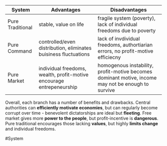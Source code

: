 System | Advantages | Disadvantages
------ |  --------- | -------------
Pure Traditional | stable, value on life | fragile system (poverty), lack of individual freedoms due to poverty
Pure Command | controlled/even distribution, eliminates buisiness fluctuations | lack of invdividual freedoms, authortiarian errors, no profit-motive efficiecny
Pure Market | individual freedoms, wealth, profit-motive encourage entrepeneurship | homogenous instability, profit-motive becomes dominant motive, income may not be enough to survive

Overall, each branch has a number of benefits and drawbacks. Central authorities can **efficiently motivate economies**, but can regularly become corrupt over time - benevolent dictatorships are ideal but **fleeting**. Free market gives more **power to the people**, but profit-incentive is **dangerous**. Pure traditional encourages those lacking **values**, but highly **limits change** and individual freedoms.

#System 